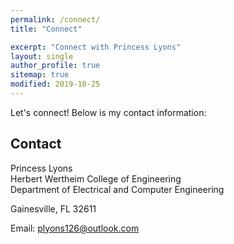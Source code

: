 ```yaml
---
permalink: /connect/
title: "Connect"

excerpt: "Connect with Princess Lyons"
layout: single
author_profile: true
sitemap: true
modified: 2019-10-25
---  
```


Let's connect! Below is my contact information:

## Contact
Princess Lyons<br/>
Herbert Wertheim College of Engineering<br/>
Department of Electrical and Computer Engineering<br/>
<!-- 487B New Engineering Building<br/>
PO Box 116130<br/> -->
Gainesville, FL 32611<br/>

Email: [plyons126@outlook.com](mailto:plyons126@outlook.com)
